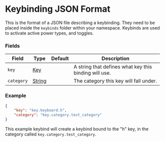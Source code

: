 # Keybinding JSON Format

This is the format of a JSON file describing a keybinding. They need to be placed inside the `keybinds` folder within your namespace. Keybinds are used to activate active power types, and toggles.

### Fields

Field  | Type | Default | Description
-------|------|---------|-------------
`key` | [Key](data_types/key.md) | | A string that defines what key this binding will use.
`category` | [String](data_types/string.md) | | The category this key will fall under.

### Example

```json
{
    "key": "key.keyboard.h",
    "category": "key.category.test_category"
}
```
This example keybind will create a keybind bound to the "h" key, in the category called `key.category.test_category`.